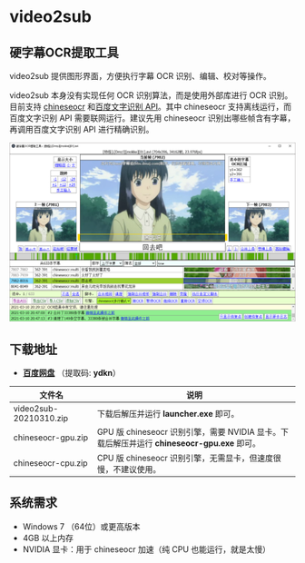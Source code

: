# video2sub

## 硬字幕OCR提取工具

video2sub 提供图形界面，方便执行字幕 OCR 识别、编辑、校对等操作。

video2sub 本身没有实现任何 OCR 识别算法，而是使用外部库进行 OCR 识别。目前支持 [chineseocr](https://github.com/chineseocr/chineseocr) 和[百度文字识别 API](https://ai.baidu.com/tech/ocr/general)。其中 chineseocr 支持离线运行，而百度文字识别 API 需要联网运行。建议先用 chineseocr 识别出哪些帧含有字幕，再调用百度文字识别 API 进行精确识别。

![屏幕截图](screenshot.png)

## 下载地址

- [**百度网盘**](https://pan.baidu.com/s/1sLc22mr1PUh0X2HYXnAQzg) （提取码: **ydkn**）

|文件名|说明|
|-|-|
|video2sub-20210310.zip|下载后解压并运行 **launcher.exe** 即可。|
|chineseocr-gpu.zip|GPU 版 chineseocr 识别引擎，需要 NVIDIA 显卡。下载后解压并运行 **chineseocr-gpu.exe** 即可。
|chineseocr-cpu.zip|CPU 版 chineseocr 识别引擎，无需显卡，但速度很慢，不建议使用。

## 系统需求

- Windows 7 （64位）或更高版本
- 4GB 以上内存
- NVIDIA 显卡：用于 chineseocr 加速（纯 CPU 也能运行，就是太慢）
